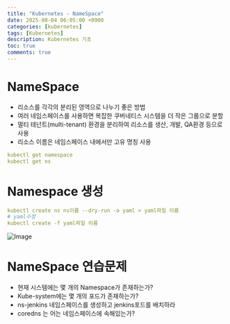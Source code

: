 ```yaml
---
title: "Kubernetes - NameSpace"
date: 2025-08-04 06:05:00 +0900
categories: [kubernetes]
tags: [Kubernetes]
description: Kubernetes 기초
toc: true
comments: true
---
```


# NameSpace

- 리소스를 각각의 분리된 영역으로 나누기 좋은 방법
- 여러 네임스페이스를 사용하면 복잡한 쿠버네티스 시스템을 더 작은 그룹으로 분할
- 멀티 테넌트(multi-tenant) 환경을 분리하여 리소스를 생산, 개발, QA환경 등으로 사용
- 리소스 이름은 네임스페이스 내에서만 고유 명칭 사용
```yaml
kubectl get namespace
kubectl get ns
```

# Namespace 생성

```yaml
kubectl create ns ns이름 --dry-run -o yaml > yaml파일 이름
# yaml수정 
kubectl create -f yaml파일 이름
```

![Image](https://prod-files-secure.s3.us-west-2.amazonaws.com/e6db513d-ec54-40ff-aa74-2487b0bcfe15/7c11461c-1127-4433-ab12-5e84b3fcecaf/Untitled.png?X-Amz-Algorithm=AWS4-HMAC-SHA256&X-Amz-Content-Sha256=UNSIGNED-PAYLOAD&X-Amz-Credential=ASIAZI2LB466VLLXHVRC%2F20250805%2Fus-west-2%2Fs3%2Faws4_request&X-Amz-Date=20250805T002844Z&X-Amz-Expires=3600&X-Amz-Security-Token=IQoJb3JpZ2luX2VjEBcaCXVzLXdlc3QtMiJIMEYCIQDfibpUoI1Wso0xE1Oumr20OH7T6W%2FRFTaccRzK3%2B6vHgIhAM%2FTsYMNu5ytwTT5JHTi75ju9ptdBspQ9dreGNRN0mJoKv8DCFAQABoMNjM3NDIzMTgzODA1Igzqam6Lf28DE8%2FAcEsq3AP2Bkos%2FNOhAHXvDgEhCtrJM1fkHrKdTXrguD9%2FUFekWnisTm1oKPFCeTQzPOdUzypzCjbMIGbHLaWf%2FxwgNPJMRedE%2B8lcJINmAiOsxnEGB3uY3AKhr6oF3ey4sFpVyTrdLeDbHNIx8I9NGtegSIMii3ejYYvdqNrfmNZ%2FMJMmNVk9lD02uWUa%2F6ei5%2FOupu1YWjFE%2BrvVNKVQVshC7h9PI3CThErdFSrdfhLPjFgwSYLBC%2FZewZ6e3h3z7v2FyBRSXcetSshJD4W2BoRGZjKZcj0ZVVkb2ygDAu9wqPdT3bl%2FEH3VtxaJi65%2Bv2KM%2Fw%2FRFKjJxIxtt5w4aMLE%2B5LIy2Y8CbAc6OzY%2B6fDkQwvrgBUhNr62YYeM0tS8HqYfRa27F4coXkS68O4AfE0L2lLOsduCSgFJm8%2FoIIceLcHtWtomRI5t9XVXEJfO1jU48GU80aaVydr8Ip7269tt39BeMwdN4NTTMb%2BsdQFaKhEsLG1v5ERcpR6nKoltgu8D%2BuQS4YyCI6QlotDTn4%2BSyF7IZl7j8QRJpPWKaRJ2oGK6rM0kRUlwB06WNGGNjN7HO%2Brmcw7ManRVwQvLu5iBULo6KedyukRrLbtAnR9uJ9u6SgGD5a9WO93zAYaCjCX9MTEBjqkASxW1m9xRRmBAe3lqOpIyTkJKJLH9u4yAksYuKSGO6m3xkejJ%2FC%2F8SPGUvCq327k%2BWV6lZefK9gE59Vh36oIWWY2BzGLjtASiTErpHS8q%2FMfOpSDVuzl6c27i08585reI4wZK7G1x5PnI%2FgJp8%2FGgTXEQWL5G%2FyJSX5G3B5MLfXuzR26XighbOf9Eyn0ANe8qT0UAXUZrx7IGjSBfYSIUMnINPXV&X-Amz-Signature=00cfb9f1ccd5c0a3ec53984bca7363b55f7b9b10bda16350fba2cfad5ec36726&X-Amz-SignedHeaders=host&x-amz-checksum-mode=ENABLED&x-id=GetObject)

# NameSpace 연습문제

- 현재 시스템에는 몇 개의 Namespace가 존재하는가?
- Kube-system에는 몇 개의 포드가 존재하는가?
- ns-jenkins 네임스페이스를 생성하고 jenkins포드를 배치하라
- coredns 는 어는 네임스페이스에 속해있는가?

